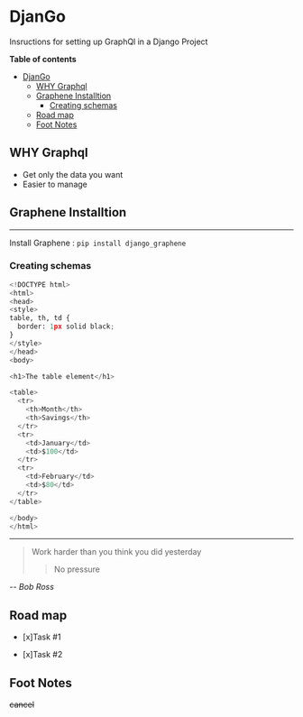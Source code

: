 # DjanGo

Insructions for setting up GraphQl in a Django Project


**Table of contents**
- [DjanGo](#django)
  - [WHY Graphql](#why-graphql)
  - [Graphene Installtion](#graphene-installtion)
    - [Creating schemas](#creating-schemas)
  - [Road map](#road-map)
  - [Foot Notes](#foot-notes)

## WHY Graphql
- Get only the data you want
- Easier to manage
   

## Graphene Installtion


---

Install Graphene : `pip install django_graphene`

### Creating schemas

```py
<!DOCTYPE html>
<html>
<head>
<style>
table, th, td {
  border: 1px solid black;
}
</style>
</head>
<body>

<h1>The table element</h1>

<table>
  <tr>
    <th>Month</th>
    <th>Savings</th>
  </tr>
  <tr>
    <td>January</td>
    <td>$100</td>
  </tr>
  <tr>
    <td>February</td>
    <td>$80</td>
  </tr>
</table>

</body>
</html>
```
---

>Work harder than you think you did yesterday
>> No pressure

-- *Bob Ross*


## Road map
- [x]Task #1

- [x]Task #2


## Foot Notes

~~cancel~~


